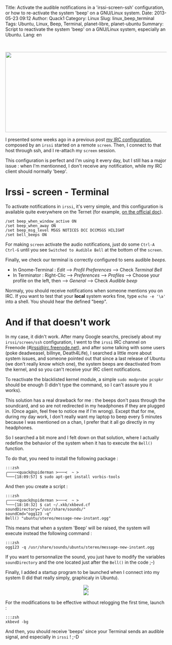 Title: Activate the audible notifications in a 'irssi-screen-ssh' configuration, or how to re-activate the system 'beep' on a GNU/Linux system.
Date: 2013-05-23 09:12
Author: Quack1
Category: Linux
Slug: linux_beep_terminal
Tags: Ubuntu, Linux, Beep, Terminal, planet-libre, planet-ubuntu
Summary: Script to reactivate the system 'beep' on a GNU/Linux system, especially an Ubuntu.
Lang: en

&nbsp;
<div align=center><img src="static/upload/.png" width="600" height="250" align=center /></div>

I presented some weeks ago in a previous post [my IRC configuration](|filename|/irssi-screen.md), composed by an `irssi` started on a remote `screen`. Then, I connect to that host through ssh, and I re-attach my `screen` session.

This configuration is perfect and I'm using it every day, but I still has a major issue : when I'm mentionned, I don't receive any notification, while my IRC client should normally 'beep'.

# Irssi - screen - Terminal

To activate notifications in `irssi`, it's verry simple, and this configuration is available quite everywhere on the Ternet (for example, [on the official doc](http://www.irssi.org/documentation/tips)).

	/set beep_when_window_active ON
	/set beep_when_away ON
	/set beep_msg_level MSGS NOTICES DCC DCCMSGS HILIGHT
	/set bell_beeps ON

For making `screen` activate the audio notifications, just do some `Ctrl-A Ctrl-G` until you see `Switched to Audible Bell` at the bottom of the `screen`.

Finally, we check our terminal is correctly configured to sens audible _beeps_.

- In Gnome-Terminal : _Edit_ --> _Profil Preferences_ --> Check _Terminal Bell_
- In Terminator : Right-Clic --> _Preferences_ --> _Profiles_ --> Choose your profile on the left, then --> _General_ --> Check _Audible beep_

Normaly, you should receive notifications when someone mentions you on IRC. If you want to test that your **local** system works fine, type `echo -e '\a'` into a shell. You should hear the defined "beep".

# And if that doesn't work

In my case, it didn't work. After many Google searchs, precisely about my `irssi/screen/ssh` configuration, I went to the `irssi` IRC channel on Freenode (#irssi@irc.freenode.net), and after some talking with some users (poke deadweasel, billnye, Death4Life), I searched a little more about system issues, and someone pointed out that since a last release of Ubuntu (we don't really know which one), the system beeps are deactivated from the kernel, and so you can't receive your IRC client notifications.

To reactivate the blacklisted kernel module, a simple `sudo modprobe pcspkr` should be enough (I didn't type the command, so I can't assure you it works).

This solution has a real drawback for me : the beeps don't pass through the soundcard, and so are not redirected in my headphones if they are plugged in. (Once again, feel free to notice me if I'm wrong). Except that for me, during my day work, I don't really want my laptop to beep every 5 minutes because I was mentioned on a chan, I prefer that it all go directly in my headphones.

So I searched a bit more and I felt down on that solution, where I actually redefine the behavior of the system when it has to execute the `Bell()` function.

To do that, you need to install the following package : 

	:::zsh
	╭────<quack@spiderman >───<  ~ >  
	╰───[18:09:57] $ sudo apt-get install vorbis-tools

And then you create a script : 

	:::zsh
	╭────<quack@spiderman >───<  ~ >  
	╰───[18:10:32] $ cat ~/.xkb/xkbevd.cf          
	soundDirectory="/usr/share/sounds/"
	soundCmd="ogg123 -q"
	Bell() "ubuntu/stereo/message-new-instant.ogg"

This means that when a system 'Beep' will be raised, the system will execute instead the following command :

	:::zsh
	ogg123 -q /usr/share/sounds/ubuntu/stereo/message-new-instant.ogg

If you want to personnalize the sound, you just have to modify the variables `soundDirectory` and the one located just after the `Bell()` in the code ;-)

Finally, I added a startup program to be launched when I connect into my system (I did that really simply, graphicaly in Ubuntu).

<div align=center><a href="static/upload/beep_1.png"><img src="static/upload/beep_1.png" align="center" /></a></div>

<div align=center><a href="static/upload/beep_2.png"><img src="static/upload/beep_2.png" align="center" /></a></div>

For the modifications to be effective without relogging the first time, launch :

	:::zsh
	xkbevd -bg

And then, you should receive 'beeps' since your Terminal sends an audible signal, and especially in `irssi` ! ;-D
